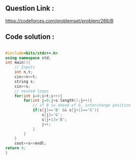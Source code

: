 ## Question Link :

https://codeforces.com/problemset/problem/266/B

## Code solution :

```cpp

#include<bits/stdc++.h>
using namespace std;
int main(){
    // Inputs
    int n,t;
    cin>>n>>t;
    string s;
    cin>>s;
    // nested loops
    for(int i=0;i<t;i++){
        for(int j=0;j<s.length();j++){
            // if B is ahead of G, interchange position
            if(s[j]=='B' && s[j+1]=='G'){
                s[j]='G';
                s[j+1]='B';
                j++;
            }
        }
    }
    cout<<s<<endl;
return 0;
}

```